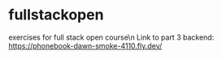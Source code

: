 # fullstackopen
exercises for full stack open course\n
Link to part 3 backend:
https://phonebook-dawn-smoke-4110.fly.dev/
